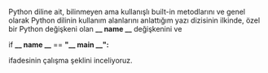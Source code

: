 Python diline ait, bilinmeyen ama kullanışlı built-in metodlarını ve genel olarak Python dilinin kullanım alanlarını anlattığım yazı dizisinin ilkinde,
özel bir Python değişkeni olan **__ name __** değişkenini ve

if **__ name __** == **"__ main __":**

ifadesinin çalışma şeklini inceliyoruz.
